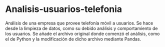 # Analisis-usuarios-telefonia
Análisis de una empresa que provee telefonía móvil a usuarios. Se hace desde la limpieza de datos, como su debido análisis y comportamiento de los usuarios.
Se añade el archivo original donde comenzó el análisis, como el de Python y la modificación de dicho archivo mediante Pandas.

